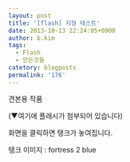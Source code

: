 ```yaml
---
layout: post
title: '[flash] 지형 테스트'
date: 2013-10-13 22:24:05+0900
author: b.kim
tags:
  - Flash
  - 만든것들
catetory: blogposts
permalink: '176'
---
```



  

  

  

견본용 작품

(▼여기에 플래시가 첨부되어 있습니다)

화면을 클릭하면 탱크가 놓여집니다.  

탱크 이미지 : fortress 2 blue

  

  

  

  

  

  

  

  

  

  

  


